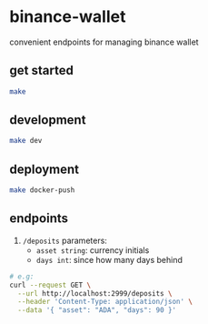 # binance-wallet
convenient endpoints for managing binance wallet

## get started
```bash
make
```

## development
```bash
make dev
```

## deployment
```bash
make docker-push
```

## endpoints
1. `/deposits`
    parameters:
    - `asset string`: currency initials 
    - `days int`: since how many days behind
```bash
# e.g:
curl --request GET \
  --url http://localhost:2999/deposits \
  --header 'Content-Type: application/json' \
  --data '{ "asset": "ADA", "days": 90 }'
```
